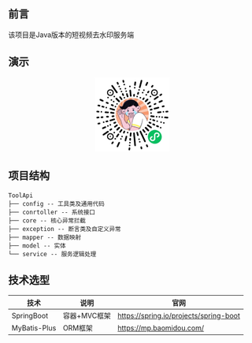 ## 前言
该项目是Java版本的短视频去水印服务端
## 演示

<p align=center><img width='30%' src="./public/qrcode.jpg"/>
<p/>

## 项目结构

```
ToolApi
├── config -- 工具类及通用代码
├── conrtoller -- 系统接口
├── core -- 核心异常拦截
├── exception -- 断言类及自定义异常
├── mapper -- 数据映射
├── model -- 实体
└── service -- 服务逻辑处理
```
## 技术选型
技术 | 说明 | 官网
--------- | ------------- | -------------
SpringBoot| 容器+MVC框架 | https://spring.io/projects/spring-boot
MyBatis-Plus | ORM框架 | https://mp.baomidou.com/
